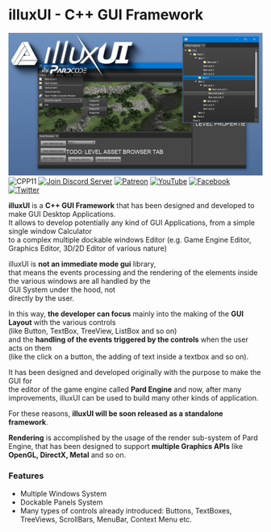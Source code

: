 illuxUI - C++ GUI Framework
==================================
![](Media/illuxui_screen.jpg)
![CPP11](https://img.shields.io/badge/C++->=11-blue)
[![Join Discord Server](https://img.shields.io/badge/Chat-Discord-9cf)](https://discord.gg/zXA8ypu)
[![Patreon](https://img.shields.io/badge/Patreon-Donate-orange)](https://www.patreon.com/pardcode)
[![YouTube](https://img.shields.io/badge/YouTube-Subscribe-red)](https://www.youtube.com/channel/UCs1ssVSR49YItKE7DZ3-Jcw)
[![Facebook](https://img.shields.io/badge/Facebook-Like-blue)](https://www.facebook.com/illuxui)
[![Twitter](https://img.shields.io/badge/Twitter-Follow-lightblue)](https://twitter.com/illuxui)

**illuxUI** is a **C++ GUI Framework** that has been designed and developed to make GUI Desktop Applications.   
It allows to develop potentially any kind of GUI Applications, from a simple single window Calculator  
to a complex multiple dockable windows Editor (e.g. Game Engine Editor, Graphics Editor, 3D/2D Editor of various nature)  
  
illuxUI is **not an immediate mode gui** library,   
that means the events processing and the rendering of the elements inside the various windows are all handled by the   
GUI System under the hood, not   
directly by the user.  
  
In this way, **the developer can focus** mainly into the making of the **GUI Layout** with the various controls   
(like Button, TextBox, TreeView, ListBox and so on)  
and the **handling of the events triggered by the controls** when the user acts on them  
(like the click on a button, the adding of text inside a textbox and so on).  
  
It has been designed and developed originally with the purpose to make the GUI for   
the editor of the game engine called **Pard Engine** and now, after many improvements, 
illuxUI can be used to build many other kinds of application.

For these reasons, **illuxUI will be soon released as a standalone framework**.

**Rendering** is accomplished by the usage of the render sub-system of Pard Engine, that has been designed to support **multiple Graphics APIs** like **OpenGL, DirectX, Metal** and so on.

### Features ###
- Multiple Windows System
- Dockable Panels System
- Many types of controls already introduced: Buttons, TextBoxes, TreeViews, ScrollBars, MenuBar, Context Menu etc.
